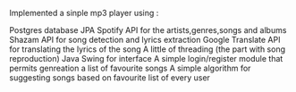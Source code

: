 Implemented a sinple mp3 player using :

Postgres database
JPA
Spotify API for the artists,genres,songs and albums
Shazam API for song detection and lyrics extraction
Google Translate API for translating the lyrics of the song
A little of threading (the part with song reproduction)
Java Swing for interface
A simple login/register module that permits genreation a list of favourite songs
A simple algorithm for suggesting songs based on favourite list of every user
